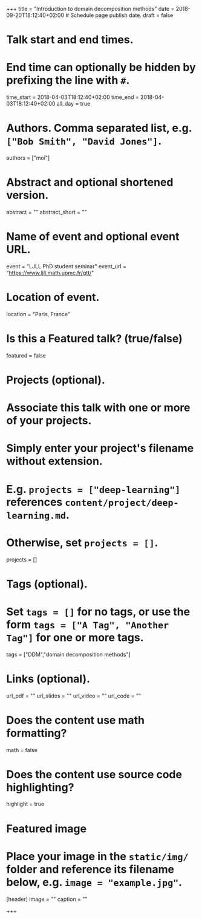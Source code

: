 +++
title = "Introduction to domain decomposition methods"
date = 2018-09-20T18:12:40+02:00  # Schedule page publish date.
draft = false

# Talk start and end times.
#   End time can optionally be hidden by prefixing the line with `#`.
time_start = 2018-04-03T18:12:40+02:00
time_end = 2018-04-03T18:12:40+02:00
all_day = true

# Authors. Comma separated list, e.g. `["Bob Smith", "David Jones"]`.
authors = ["moi"]

# Abstract and optional shortened version.
abstract = ""
abstract_short = ""

# Name of event and optional event URL.
event = "LJLL PhD student seminar"
event_url = "https://www.ljll.math.upmc.fr/gtt/"

# Location of event.
location = "Paris, France"

# Is this a Featured talk? (true/false)
featured = false

# Projects (optional).
#   Associate this talk with one or more of your projects.
#   Simply enter your project's filename without extension.
#   E.g. `projects = ["deep-learning"]` references `content/project/deep-learning.md`.
#   Otherwise, set `projects = []`.
projects = []

# Tags (optional).
#   Set `tags = []` for no tags, or use the form `tags = ["A Tag", "Another Tag"]` for one or more tags.
tags = ["DDM","domain decomposition methods"]

# Links (optional).
url_pdf = ""
url_slides = ""
url_video = ""
url_code = ""

# Does the content use math formatting?
math = false

# Does the content use source code highlighting?
highlight = true

# Featured image
# Place your image in the `static/img/` folder and reference its filename below, e.g. `image = "example.jpg"`.
[header]
image = ""
caption = ""

+++
